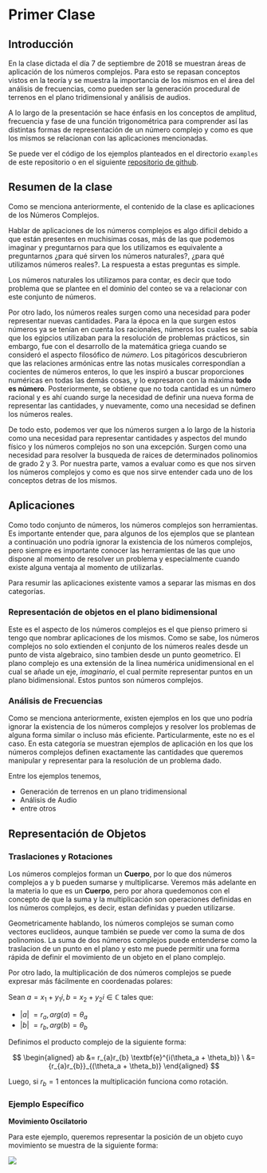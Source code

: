 # Primer Clase

## Introducción

En la clase dictada el día 7 de septiembre de 2018 se muestran áreas de aplicación de los números complejos. Para esto se repasan conceptos vistos en la teoría y se muestra la importancia de los mismos en el área del análisis de frecuencias, como pueden ser la generación procedural de terrenos en el plano tridimensional y análisis de audios.

A lo largo de la presentación se hace énfasis en los conceptos de amplitud, frecuencia y fase de una función trigonométrica para comprender así las distintas formas de representación de un número complejo y como es que los mismos se relacionan con las aplicaciones mencionadas.

Se puede ver el código de los ejemplos planteados en el directorio `examples` de este repositorio o en el siguiente [repositorio de github](https://github.com/ulises-jeremias/frequency-analysis-with-FFT).

## Resumen de la clase

Como se menciona anteriormente, el contenido de la clase es aplicaciones de los Números Complejos.

Hablar de aplicaciones de los números complejos es algo dificil debido a que están presentes en muchisimas cosas, más de las que podemos imaginar y preguntarnos para que los utilizamos es equivalente a preguntarnos ¿para qué sirven los números naturales?, ¿para qué utilizamos números reales?. La respuesta a estas preguntas es simple.

Los números naturales los utilizamos para contar, es decir que todo problema que se plantee en el dominio del conteo se va a relacionar con este conjunto de números.

Por otro lado, los números reales surgen como una necesidad para poder representar nuevas cantidades. Para la época en la que surgen estos números ya se tenían en cuenta los racionales, números los cuales se sabía que los egipcios utilizaban para la resolución de problemas prácticos, sin embargo, fue con el desarrollo de la matemática griega cuando se consideró el aspecto filosófico de _número_. Los pitagóricos descubrieron que las relaciones armónicas entre las notas musicales correspondían a cocientes de números enteros, lo que les inspiró a buscar proporciones numéricas en todas las demás cosas, y lo expresaron con la máxima **todo es número**. Posteriormente, se obtiene que no toda cantidad es un número racional y es ahí cuando surge la necesidad de definir una nueva forma de representar las cantidades, y nuevamente, como una necesidad se definen los números reales.

De todo esto, podemos ver que los números surgen a lo largo de la historia como una necesidad para representar cantidades y aspectos del mundo físico y los números complejos no son una excepción. Surgen como una necesidad para resolver la busqueda de raices de determinados polinomios de grado 2 y 3. Por nuestra parte, vamos a evaluar como es que nos sirven los números complejos y como es que nos sirve entender cada uno de los conceptos detras de los mismos.

## Aplicaciones

Como todo conjunto de números, los números complejos son herramientas. Es importante entender que, para algunos de los ejemplos que se plantean a continuación uno podría ignorar la existencia de los números complejos, pero siempre es importante conocer las herramientas de las que uno dispone al momento de resolver un problema y especialmente cuando existe alguna ventaja al momento de utilizarlas.

Para resumir las aplicaciones existente vamos a separar las mismas en dos categorías.

### Representación de objetos en el plano bidimensional

Este es el aspecto de los números complejos es el que pienso primero si tengo que nombrar aplicaciones de los mismos. Como se sabe, los números complejos no solo extienden el conjunto de los números reales desde un punto de vista algebraico, sino tambien desde un punto geometrico. El plano complejo es una extensión de la linea numérica unidimensional en el cual se añade un eje, _imaginario_, el cual permite representar puntos en un plano bidimensional. Estos puntos son números complejos.

### Análisis de Frecuencias

Como se menciona anteriormente, existen ejemplos en los que uno podría ignorar la existencia de los números complejos y resolver los problemas de alguna forma similar o incluso más eficiente. Particularmente, este no es el caso. En esta categoría se muestran ejemplos de aplicación en los que los números complejos definen exactamente las cantidades que queremos manipular y representar para la resolución de un problema dado.

Entre los ejemplos tenemos,

-   Generación de terrenos en un plano tridimensional
-   Análisis de Audio
-   entre otros

## Representación de Objetos

### Traslaciones y Rotaciones

Los números complejos forman un **Cuerpo**, por lo que dos números complejos a y b pueden sumarse y multiplicarse. Veremos más adelante en la materia lo que es un **Cuerpo**, pero por ahora quedemonos con el concepto de que la suma y la multiplicación son operaciones definidas en los números complejos, es decir, estan definidas y pueden utilizarse.

Geometricamente hablando, los números complejos se suman como vectores euclideos, aunque también se puede ver como la suma de dos polinomios.
La suma de dos números complejos puede entenderse como la traslacion de un punto en el plano y esto me puede permitir una forma rápida de definir el movimiento de un objeto en el plano complejo.

Por otro lado, la multiplicación de dos números complejos se puede expresar más fácilmente en coordenadas polares:

Sean $a = x_1 + y_{1}i, b = x_2 + y_{2}i \in \mathbb{C}$ tales que:

-   \|$a$\| $= r_a, arg(a) = \theta_a$
-   \|$b$\| $= r_b, arg(b) = \theta_b$

Definimos el producto complejo de la siguiente forma:

$$
	\begin{aligned}
		ab &= r_{a}r_{b} \textbf{e}^{i(\theta_a + \theta_b)} \
			 &= {r_{a}r_{b}}_{(\theta_a + \theta_b)}
	\end{aligned}
$$

Luego, si $r_b = 1$ entonces la multiplicación funciona como rotación.

### Ejemplo Específico

**Movimiento Oscilatorio**

Para este ejemplo, queremos representar la posición de un objeto cuyo movimiento se muestra de la siguiente forma:

![][logo]

[logo]: ../images/easy_harmonic_oscillator.gif
